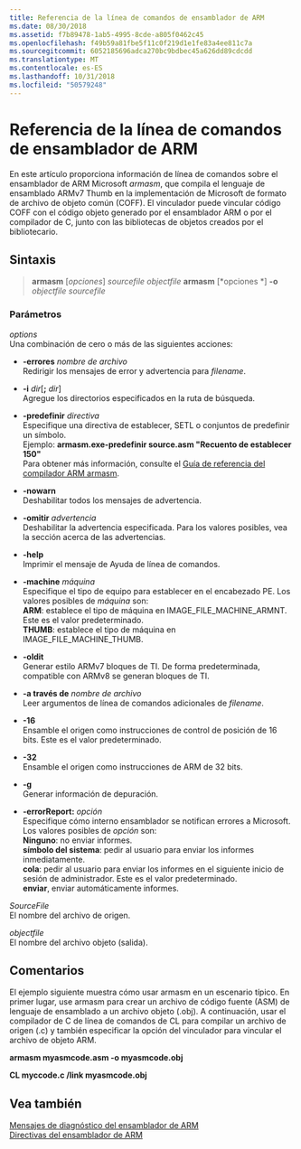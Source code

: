 ```yaml
---
title: Referencia de la línea de comandos de ensamblador de ARM
ms.date: 08/30/2018
ms.assetid: f7b89478-1ab5-4995-8cde-a805f0462c45
ms.openlocfilehash: f49b59a81fbe5f11c0f219d1e1fe83a4ee811c7a
ms.sourcegitcommit: 6052185696adca270bc9bdbec45a626dd89cdcdd
ms.translationtype: MT
ms.contentlocale: es-ES
ms.lasthandoff: 10/31/2018
ms.locfileid: "50579248"
---
```

# <a name="arm-assembler-command-line-reference"></a>Referencia de la línea de comandos de ensamblador de ARM

En este artículo proporciona información de línea de comandos sobre el ensamblador de ARM Microsoft *armasm*, que compila el lenguaje de ensamblado ARMv7 Thumb en la implementación de Microsoft de formato de archivo de objeto común (COFF). El vinculador puede vincular código COFF con el código objeto generado por el ensamblador ARM o por el compilador de C, junto con las bibliotecas de objetos creados por el bibliotecario.

## <a name="syntax"></a>Sintaxis

> **armasm** [*opciones*] *sourcefile* *objectfile*
> **armasm** [*opciones *] **-o** *objectfile* *sourcefile*

### <a name="parameters"></a>Parámetros

*options*<br/>
Una combinación de cero o más de las siguientes acciones:

- **-errores** *nombre de archivo*<br/>
   Redirigir los mensajes de error y advertencia para *filename*.

- **-i** *dir*[**;** <em>dir</em>]<br/>
   Agregue los directorios especificados en la ruta de búsqueda.

- **-predefinir** *directiva*<br/>
   Especifique una directiva de establecer, SETL o conjuntos de predefinir un símbolo.<br/>
   Ejemplo: **armasm.exe-predefinir source.asm "Recuento de establecer 150"**<br/>
   Para obtener más información, consulte el [Guía de referencia del compilador ARM armasm](http://infocenter.arm.com/help/topic/com.arm.doc.dui0802b/index.html).

- **-nowarn**<br/>
   Deshabilitar todos los mensajes de advertencia.

- **-omitir** *advertencia*<br/>
   Deshabilitar la advertencia especificada. Para los valores posibles, vea la sección acerca de las advertencias.

- **-help**<br/>
   Imprimir el mensaje de Ayuda de línea de comandos.

- **-machine** *máquina*<br/>
   Especifique el tipo de equipo para establecer en el encabezado PE.  Los valores posibles de *máquina* son:<br/>
   **ARM**: establece el tipo de máquina en IMAGE_FILE_MACHINE_ARMNT. Este es el valor predeterminado.<br/>
   **THUMB**: establece el tipo de máquina en IMAGE_FILE_MACHINE_THUMB.

- **-oldit**<br/>
   Generar estilo ARMv7 bloques de TI.  De forma predeterminada, compatible con ARMv8 se generan bloques de TI.

- **-a través de** *nombre de archivo*<br/>
   Leer argumentos de línea de comandos adicionales de *filename*.

- **-16**<br/>
   Ensamble el origen como instrucciones de control de posición de 16 bits.  Este es el valor predeterminado.

- **-32**<br/>
   Ensamble el origen como instrucciones de ARM de 32 bits.

- **-g**<br/>
   Generar información de depuración.

- **-errorReport:** *opción*<br/>
   Especifique cómo interno ensamblador se notifican errores a Microsoft.  Los valores posibles de *opción* son:<br/>
   **Ninguno**: no enviar informes.<br/>
   **símbolo del sistema**: pedir al usuario para enviar los informes inmediatamente.<br/>
   **cola**: pedir al usuario para enviar los informes en el siguiente inicio de sesión de administrador. Este es el valor predeterminado.<br/>
   **enviar**, enviar automáticamente informes.

*SourceFile*<br/>
El nombre del archivo de origen.

*objectfile*<br/>
El nombre del archivo objeto (salida).

## <a name="remarks"></a>Comentarios

El ejemplo siguiente muestra cómo usar armasm en un escenario típico. En primer lugar, use armasm para crear un archivo de código fuente (ASM) de lenguaje de ensamblado a un archivo objeto (.obj). A continuación, usar el compilador de C de línea de comandos de CL para compilar un archivo de origen (.c) y también especificar la opción del vinculador para vincular el archivo de objeto ARM.

**armasm myasmcode.asm -o myasmcode.obj**

**CL myccode.c /link myasmcode.obj**

## <a name="see-also"></a>Vea también

[Mensajes de diagnóstico del ensamblador de ARM](../../assembler/arm/arm-assembler-diagnostic-messages.md)<br/>
[Directivas del ensamblador de ARM](../../assembler/arm/arm-assembler-directives.md)<br/>
